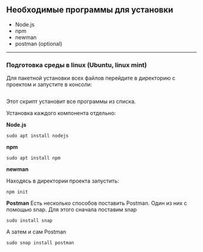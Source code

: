 

## Необходимые программы для установки
* Node.js
* npm
* newman
* postman (optional)

----------------------
### Подготовка среды в linux (Ubuntu, linux mint)


Для пакетной установки всех файлов перейдите в директорию с проектом и запустите в консоли:
```env.sh
```
Этот скрипт установит все программы из списка.

Установка каждого компонента отдельно:

**Node.js**
```
sudo apt install nodejs
```

**npm**

```
sudo apt install npm
```

**newman**

Находясь в директории проекта запустить:

```
npm init
```
**Postman**
Есть несколько способов поставить Postman. Один из них с помощью snap. Для этого сначала поставим snap
```
sudo install snap
```
А затем и сам Postman

```
sudo snap install postman
```
